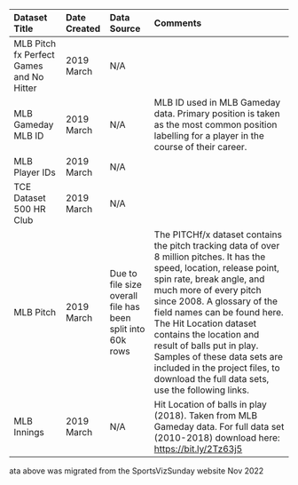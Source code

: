 |Dataset Title| Date Created | Data Source                                                | Comments                                                                                                                                                                                                                                                                                                                                                                                                                                                                                                                           |
|:----|:-------------|:-----------------------------------------------------------|:-----------------------------------------------------------------------------------------------------------------------------------------------------------------------------------------------------------------------------------------------------------------------------------------------------------------------------------------------------------------------------------------------------------------------------------------------------------------------------------------------------------------------------------|
|MLB Pitch fx Perfect Games and No Hitter| 2019 March   | N/A                                                        |                                                                                                                                                                                                                                                                                                                                                                                                                                                                                                                                    |
|MLB Gameday MLB ID| 2019 March   | N/A                                                        | MLB ID used in MLB Gameday data. Primary position is taken as the most common position labelling for a player in the course of their career.                                                                                                                                                                                                                                                                                                                                                                                       |
|MLB Player IDs| 2019 March   | N/A                                                        |                                                                                                                                                                                                                                                                                                                                                                                                                                                                                                                                    |
|TCE Dataset 500 HR Club| 2019 March   | N/A                                                        |                                                                                                                                                                                                                                                                                                                                                                                                                                                                         |
|MLB Pitch| 2019 March   | Due to file size overall file has been split into 60k rows | The PITCHf/x dataset contains the pitch tracking data of over 8 million pitches. It has the speed, location, release point, spin rate, break angle, and much more of every pitch since 2008. A glossary of the field names can be found here. The Hit Location dataset contains the location and result of balls put in play. Samples of these data sets are included in the project files, to download the full data sets, use the following links.                                                                               |
|MLB Innings| 2019 March  | N/A                                                        | Hit Location of balls in play (2018). Taken from MLB Gameday data. For full data set (2010-2018) download here: https://bit.ly/2Tz63j5                                                                                                                                                                                                                                                                                                                                                                                             |

ata above was migrated from the SportsVizSunday website Nov 2022 